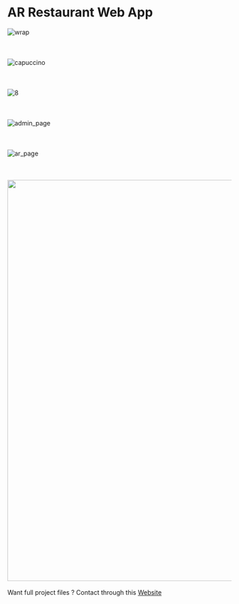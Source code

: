 # AR Restaurant Web App
![wrap](https://github.com/SamarthHChinivar/AR-Restaurant-Web-App/assets/104615876/f8486d2f-9d88-4892-a3a3-b45a23aa9d4f)
<br/><br/><br/><br/>
![capuccino](https://github.com/SamarthHChinivar/AR-Restaurant-Web-App/assets/104615876/854aedbd-d6de-465b-8828-79d947d1ddcf)
<br/><br/><br/><br/>
![8](https://github.com/SamarthHChinivar/AR-Restaurant-Web-App/assets/104615876/e2b7ec27-d241-4e12-be67-cc16a27a4995)
<br/><br/><br/><br/>
![admin_page](https://github.com/SamarthHChinivar/AR-Restaurant-Web-App/assets/104615876/ebaf8056-9e37-4b8d-8378-08a2a9572157)
<br/><br/><br/><br/>
![ar_page](https://github.com/SamarthHChinivar/AR-Restaurant-Web-App/assets/104615876/b00b6ee7-7131-4703-ab1a-aff28d8b03ad)
<br/><br/><br/><br/>
<img src="https://github.com/SamarthHChinivar/AR-Restaurant-Web-App/assets/104615876/81490ba0-f58f-4ae5-9784-7e729eb53c81" height="900px">
<br/><br/>
Want full project files ?
Contact through this <a href='https://samarth-portfolio-website.000webhostapp.com/#contact' target='_blank'>Website</a>
